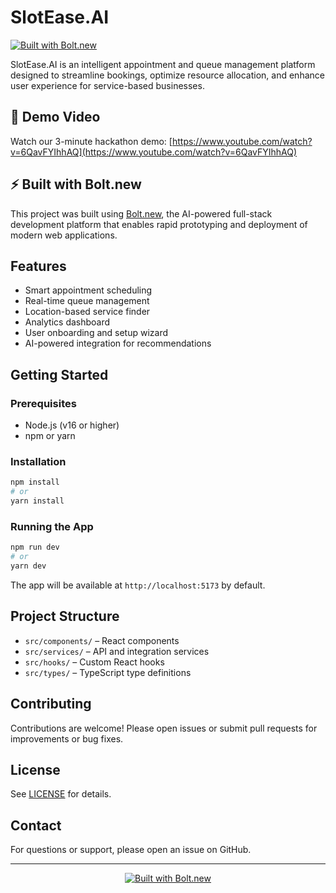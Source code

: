 # SlotEase.AI

[![Built with Bolt.new](https://img.shields.io/badge/Built%20with-Bolt.new-blue?style=for-the-badge&logo=bolt&logoColor=white)](https://bolt.new)

SlotEase.AI is an intelligent appointment and queue management platform designed to streamline bookings, optimize resource allocation, and enhance user experience for service-based businesses.

## 🎥 Demo Video

Watch our 3-minute hackathon demo: [https://www.youtube.com/watch?v=6QavFYIhhAQ](https://www.youtube.com/watch?v=6QavFYIhhAQ)

## ⚡ Built with Bolt.new

This project was built using [Bolt.new](https://bolt.new), the AI-powered full-stack development platform that enables rapid prototyping and deployment of modern web applications.

## Features

- Smart appointment scheduling
- Real-time queue management
- Location-based service finder
- Analytics dashboard
- User onboarding and setup wizard
- AI-powered integration for recommendations

## Getting Started

### Prerequisites

- Node.js (v16 or higher)
- npm or yarn

### Installation

```bash
npm install
# or
yarn install
```

### Running the App

```bash
npm run dev
# or
yarn dev
```

The app will be available at `http://localhost:5173` by default.

## Project Structure

- `src/components/` – React components
- `src/services/` – API and integration services
- `src/hooks/` – Custom React hooks
- `src/types/` – TypeScript type definitions

## Contributing

Contributions are welcome! Please open issues or submit pull requests for improvements or bug fixes.

## License

See [LICENSE](LICENSE) for details.

## Contact

For questions or support, please open an issue on GitHub.

---

<div align="center">
  <a href="https://bolt.new">
    <img src="https://img.shields.io/badge/Built%20with-Bolt.new-blue?style=for-the-badge&logo=bolt&logoColor=white" alt="Built with Bolt.new" />
  </a>
</div>